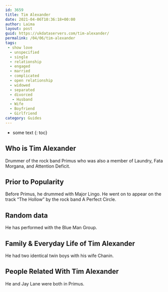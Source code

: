 ```yaml
---
id: 3659
title: Tim Alexander
date: 2021-04-06T10:36:18+00:00
author: Laima
layout: post
guid: https://ukdataservers.com/tim-alexander/
permalink: /04/06/tim-alexander
tags:
 - show love
  - unspecified
  - single
  - relationship
  - engaged
  - married
  - complicated
  - open relationship
  - widowed
  - separated
  - divorced
   - Husband
  - Wife
  - Boyfriend
  - Girlfriend
category: Guides
---
```


* some text
{: toc}


## Who is Tim Alexander
                  
                  
                  
Drummer of the rock band Primus who was also a member of Laundry, Fata Morgana, and Attention Deficit.
                  
              
            
              
            
                
                
                
## Prior to Popularity
                  
                  
                  
Before Primus, he drummed with Major Lingo. He went on to appear on the track &#8220;The Hollow&#8221; by the rock band A Perfect Circle.
                  
              
            
              
            
                
                
                
## Random data
                  
                  
                  
He has performed with the Blue Man Group.
                  
              
            
              
            
                
                
                
## Family & Everyday Life of Tim Alexander
                  
                  
                  
He had two identical twin boys with his wife Chanin.
                  
              
            
              
            
                
                
                
## People Related With Tim Alexander
                  
                  
                  
He and Jay Lane were both in Primus.
                  
              
            
              
            
                
              
            
              
              
            
            
              
            
          
          
          